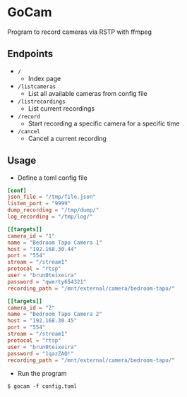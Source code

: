 # GoCam

Program to record cameras via RSTP with ffmpeg

## Endpoints

- `/`
  - Index page
- `/listcameras`
  - List all available cameras from config file
- `/listrecordings`
  - List current recordings
- `/record`
  - Start recording a specific camera for a specific time
- `/cancel`
  - Cancel a current recording
  
## Usage

- Define a toml config file

``` toml
[conf]
json_file = "/tmp/file.json"
listen_port = "9999"
dump_recording = "/tmp/dump/"
log_recording = "/tmp/log/"

[[targets]]
camera_id = "1"
name = "Bedroom Tapo Camera 1"
host = "192.168.30.44"
port = "554"
stream = "/stream1"
protocol = "rtsp"
user = "brun0teixeira"
password = "qwerty654321"
recording_path = "/mnt/external/camera/bedroom-tapo/"

[[targets]]
camera_id = "2"
name = "Bedroom Tapo Camera 2"
host = "192.168.30.45"
port = "554"
stream = "/stream1"
protocol = "rtsp"
user = "brun0teixeira"
password = "1qazZAQ!"
recording_path = "/mnt/external/camera/bedroom-tapo/"
```

- Run the program

``` console
$ gocam -f config.toml
```

